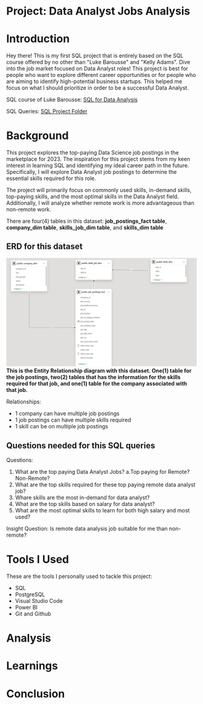 # Project: Data Analyst Jobs Analysis

# Introduction
Hey there! This is my first SQL project that is entirely based on the SQL course offered by no other than "Luke Barousse" and "Kelly Adams". Dive into the job market focused on Data Analyst roles! This project is best for people who want to explore different career opportunities or for people who are aiming to identify high-potential business startups. This helped me focus on what I should prioritize in order to be a successful Data Analyst. 

SQL course of Luke Barousse: [SQL for Data Analysis](https://www.lukebarousse.com/sql)

SQL Queries: [SQL Project Folder](/project_sql/)



# Background
This project explores the top-paying Data Science job postings in the marketplace for 2023. The inspiration for this project stems from my keen interest in learning SQL and identifying my ideal career path in the future. Specifically, I will explore Data Analyst job postings to determine the essential skills required for this role.

The project will primarily focus on commonly used skills, in-demand skills, top-paying skills, and the most optimal skills in the Data Analyst field. Additionally, I will analyze whether remote work is more advantageous than non-remote work.

There are four(4) tables in this dataset: **job_postings_fact table**, **company_dim table**, **skills_job_dim table**, and **skills_dim table**

## ERD for this dataset
![Alt Text](assets/erd.png)
**This is the Entity Relationship diagram with this dataset. One(1) table for the job postings, two(2) tables that has the information for the skills required for that job, and one(1) table for the company associated with that job.**

Relationships:
   - 1 company can have multiple job postings
   - 1 job postings can have multiple skills required
   - 1 skill can be on multiple job postings


## Questions needed for this SQL queries
Questions:
1. What are the top paying Data Analyst Jobs?
   a.Top paying for Remote? Non-Remote?
2. What are the top skills required for these top paying remote data analyst job?
3. Whare skills are the most in-demand for data analyst?
4. What are the top skills based on salary for data analyst?
5. What are the most optimal skills to learn for both high salary and most used?

Insight Question: Is remote data analysis job suitable for me than non-remote?

# Tools I Used
These are the tools I personally used to tackle this project:

   - SQL
   - PostgreSQL
   - Visual Studio Code
   - Power BI
   - Git and Github

# Analysis

# Learnings

# Conclusion